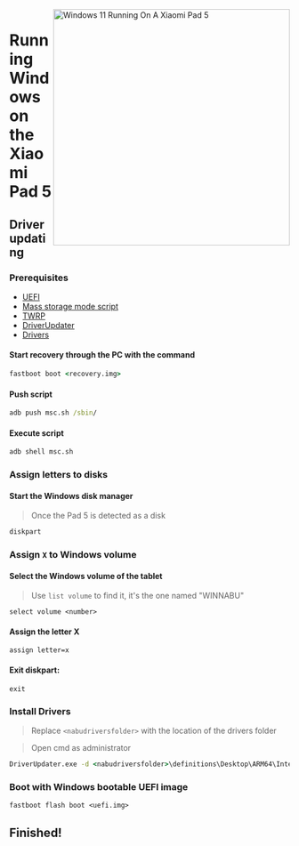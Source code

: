 <img align="right" src="https://raw.githubusercontent.com/erdilS/Port-Windows-11-Xiaomi-Pad-5/main/nabu.png" width="425" alt="Windows 11 Running On A Xiaomi Pad 5">


# Running Windows on the Xiaomi Pad 5

## Driver updating

### Prerequisites

- [UEFI](../../../../releases/1.0)
- [Mass storage mode script](../../../../releases/1.0)
- [TWRP](../../../../releases/1.0)
- [DriverUpdater](https://github.com/WOA-Project/DriverUpdater/releases/latest)
- [Drivers](https://github.com/map220v/MiPad5-Drivers)

#### Start recovery through the PC with the command

```cmd
fastboot boot <recovery.img>
```

#### Push script

```cmd
adb push msc.sh /sbin/
```

#### Execute script

```cmd
adb shell msc.sh
```

### Assign letters to disks

#### Start the Windows disk manager

> Once the Pad 5 is detected as a disk

```cmd
diskpart
```


### Assign `X` to Windows volume

#### Select the Windows volume of the tablet
> Use `list volume` to find it, it's the one named "WINNABU"

```diskpart
select volume <number>
```

#### Assign the letter X
```diskpart
assign letter=x
```

#### Exit diskpart:
```diskpart
exit
```


### Install Drivers

> Replace `<nabudriversfolder>` with the location of the drivers folder

> Open cmd as administrator


```cmd
DriverUpdater.exe -d <nabudriversfolder>\definitions\Desktop\ARM64\Internal\nabu.txt -r <nabudriversfolder> -p X:
```


### Boot with Windows bootable UEFI image

```
fastboot flash boot <uefi.img>
```

## Finished!
